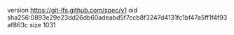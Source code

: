 version https://git-lfs.github.com/spec/v1
oid sha256:0893e29e23dd26db60adeabd5f7ccb8f3247d4131fc1bf47a5ff1f4f93af863c
size 1031
